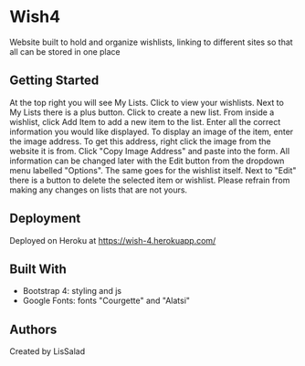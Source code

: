 # Wish4

Website built to hold and organize wishlists, linking to different sites so that all can be stored in one place

## Getting Started

At the top right you will see My Lists. Click to view your wishlists.
Next to My Lists there is a plus button. Click to create a new list.
From inside a wishlist, click Add Item to add a new item to the list.
Enter all the correct information you would like displayed.
To display an image of the item, enter the image address.
To get this address, right click the image from the website it is from.
Click "Copy Image Address" and paste into the form.
All information can be changed later with the Edit button from the dropdown menu labelled "Options". The same goes for the wishlist itself. Next to "Edit" there is a button to delete the selected item or wishlist. Please refrain from making any changes on lists that are not yours.

## Deployment

Deployed on Heroku at https://wish-4.herokuapp.com/

## Built With

- Bootstrap 4: styling and js
- Google Fonts: fonts "Courgette" and "Alatsi"

## Authors

Created by LisSalad
